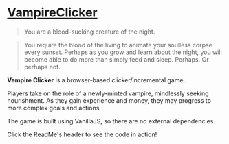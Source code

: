 # [VampireClicker](https://samuei.github.io/VampireClicker/)

>You are a blood-sucking creature of the night. 

>You require the blood of the living to animate your soulless corpse every sunset. Perhaps as you grow and learn about the night, you will become able to do more than simply feed and sleep. Perhaps. Or perhaps not.

**Vampire Clicker** is a browser-based clicker/incremental game. 

Players take on the role of a newly-minted vampire, mindlessly seeking nourishment. As they gain experience and money, they may progress to more complex goals and actions.

The game is built using VanillaJS, so there are no external dependencies.

Click the ReadMe's header to see the code in action!